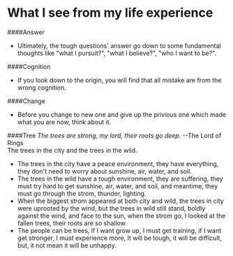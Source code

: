 What I see from my life experience
==================================

####Answer
* Ultimately, the tough questions' answer go down to some fundamental thoughts like "what I pursuit?", "what I believe?", "who I want to be?".

####Cognition
* If you look down to the origin, you will find that all mistake are from the wrong cognition.  

####Change
* Before you change to new one and give up the privious one which made what you are now, think about it.

####Tree
_The trees are strong, my lord, their roots go deep._ --The Lord of Rings   
The trees in the city and the trees in the wild.  
* The trees in the city have a peace environment, they have everything, they don't need to worry about sunshine, air, water, and soil.  
* The trees in the wild have a tough environment, they are suffering, they must try hard to get sunshine, air, water, and soil, and meantime, they must go through the strom, thunder, lighting.  
* When the biggest strom appeared at both city and wild, the trees in city were uprooted by the wind, but the trees in wild still stand, boldly against the wind, and face to the sun, when the strom go, I looked at the fallen trees, their roots are so shallow.  
* The people can be trees, if I want grow up, I must get training, if I want get stronger, I must experience more, It will be tough, it will be difficult, but, it not mean it will be unhappy.  
